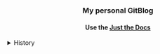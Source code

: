 <div align="center">
<h3>My personal GitBlog</h3>
<h4>Use the <a href='https://just-the-docs.com/'>Just the Docs</a></h4>
</div>

<details>
  <summary>History</summary>
  <div align="left">
    <h4>2024-12-05</h4>
    <h5>- 한글검색기능 수정 / <a href ='https://devshjeon.github.io/12'>참고</a></h5>
    <h4>2024-12-06</h4>
    <h5>- 카테고리 분류 및 최적화 / <a href ='https://github.com/pozuhtuhv/pozuhtuhv.github.io/tree/main/docs'>참고</a></h5>
    <h4>2024-12-23 ~ 2024-12-27</h4>
    <h5>- 사이트맵 세팅 / <a href ='https://github.com/pozuhtuhv/pozuhtuhv.github.io/blob/main/sitemap.xml'>참고1</a> <a href ='https://pozuhtuhv.github.io/etc/blog/blog-2'>참고2 </a></h5>
    <h4>2024-12-31</h4>
    <h5>- 카테고리 분류 및 최적화 / <a href ='https://github.com/pozuhtuhv/pozuhtuhv.github.io/tree/main/docs'>참고</a></h5>
    <h4>2025-01-03 ~ ing</h4>
    <h5>- 테마 레퍼런스 서치</h5>
    <h5>- <s>Read the Docs / <a href ='https://about.readthedocs.com/'>참고</a></s></h5>
    <h5>- <s>Documentation-theme / <a href ='https://github.com/tomjoht/documentation-theme-jekyll'>참고</a></s></h5>
    <h5>- Slatedoc / <a href ='https://github.com/slatedocs/slate'>참고</a></h5>
    <h5>- Hugo-PaperMod / <a href ='https://github.com/adityatelange/hugo-PaperMod'>참고</a></h5>
    <h5>- TeXt_theme / <a href ='https://github.com/kitian616/jekyll-TeXt-theme'>참고</a></h5>
    <h5>- console_theme / <a href ='https://github.com/b2a3e8/jekyll-theme-console'>참고</a></h5>
    <h5>- Gesko / <a href ='https://github.com/DavideBri/Gesko'>참고</a></h5>
    <h5>- Kiko / <a href ='https://github.com/gfjaru/Kiko'>참고</a></h5>
    <h5>- clyell / <a href ='https://github.com/gildasio/clyell'>참고</a></h5>
    <h5>- solar / <a href ='https://github.com/mattvh/solar-theme-jekyll'>참고</a></h5>
  </div>
</details>
